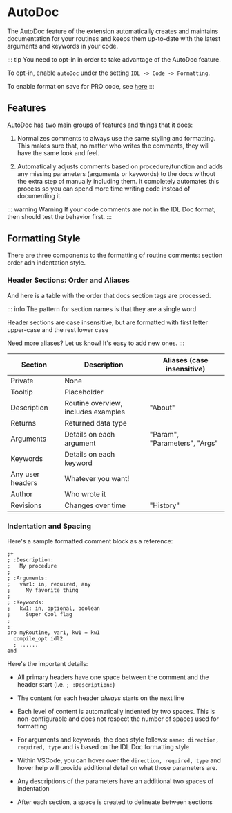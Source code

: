 # AutoDoc

The AutoDoc feature of the extension automatically creates and maintains documentation for your routines and keeps them up-to-date with the latest arguments and keywords in your code.

::: tip
You need to opt-in in order to take advantage of the AutoDoc feature.

To opt-in, enable `autoDoc` under the setting `IDL -> Code -> Formatting`.

To enable format on save for PRO code, see [here](./formatting/setup.md)
:::

## Features

AutoDoc has two main groups of features and things that it does:

1. Normalizes comments to always use the same styling and formatting. This makes sure that, no matter who writes the comments, they will have the same look and feel.

2. Automatically adjusts comments based on procedure/function and adds any missing parameters (arguments or keywords) to the docs without the extra step of manually including them. It completely automates this process so you can spend more time writing code instead of documenting it.

::: warning Warning
If your code comments are not in the IDL Doc format, then should test the behavior first.
:::

## Formatting Style

There are three components to the formatting of routine comments: section order adn indentation style.

### Header Sections: Order and Aliases

And here is a table with the order that docs section tags are processed.

::: info
The pattern for section names is that they are a single word

Header sections are case insensitive, but are formatted with first letter upper-case and the rest lower case

Need more aliases? Let us know! It's easy to add new ones.
:::

| Section          | Description                         | Aliases (case insensitive)    |
| ---------------- | ----------------------------------- | ----------------------------- |
| Private          | None                                |                               |
| Tooltip          | Placeholder                         |                               |
| Description      | Routine overview, includes examples | "About"                       |
| Returns          | Returned data type                  |                               |
| Arguments        | Details on each argument            | "Param", "Parameters", "Args" |
| Keywords         | Details on each keyword             |                               |
| Any user headers | Whatever you want!                  |                               |
| Author           | Who wrote it                        |                               |
| Revisions        | Changes over time                   | "History"                     |

### Indentation and Spacing

Here's a sample formatted comment block as a reference:

```idl
;+
; :Description:
;   My procedure
;
; :Arguments:
;   var1: in, required, any
;     My favorite thing
;
; :Keywords:
;   kw1: in, optional, boolean
;     Super Cool flag
;
;-
pro myRoutine, var1, kw1 = kw1
  compile_opt idl2
  ; ......
end
```

Here's the important details:

- All primary headers have one space between the comment and the header start (i.e. `; :Description:`)

- The content for each header _always_ starts on the next line

- Each level of content is automatically indented by two spaces. This is non-configurable and does not respect the number of spaces used for formatting

- For arguments and keywords, the docs style follows: `name: direction, required, type` and is based on the IDL Doc formatting style

- Within VSCode, you can hover over the `direction, required, type` and hover help will provide additional detail on what those parameters are.

- Any descriptions of the parameters have an additional two spaces of indentation

- After each section, a space is created to delineate between sections
